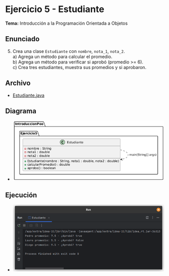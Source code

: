 # Ejercicio 5 - Estudiante

**Tema:** Introducción a la Programación Orientada a Objetos

## Enunciado

5. Crea una clase `Estudiante` con `nombre`, `nota_1`, `nota_2`.  
   a) Agrega un método para calcular el promedio.  
   b) Agrega un método para verificar si aprobó (promedio >= 6).  
   c) Crea tres estudiantes, muestra sus promedios y si aprobaron.

## Archivo

- [Estudiante.java](./Estudiante.java)

## Diagrama

- ![Diagrama](./image.png)

## Ejecución

- ![Ejecución](./img.png)
